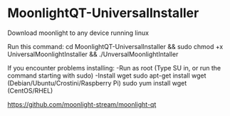 # MoonlightQT-UniversalInstaller
Download moonlight to any device running linux

Run this command:
cd MoonlightQT-UniversalInstaller && sudo chmod +x UniversalMoonlightInstaller && ./UnversalMoonlightIntaller 


If you encounter problems installing:
-Run as root (Type SU in, or run the command starting with sudo)
-Install wget
sudo apt-get install wget (Debian/Ubuntu/Crostini/Raspberry Pi)
sudo yum install wget (CentOS/RHEL)


https://github.com/moonlight-stream/moonlight-qt
